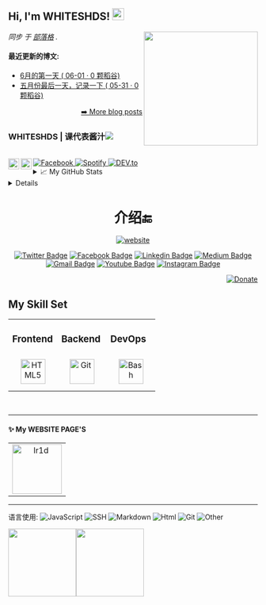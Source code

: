 <h2>Hi, I'm WHITESHDS! <img src="https://github.githubassets.com/images/mona-whisper.gif" height="24" /></h2>
<img align='right' src="https://media.giphy.com/media/836HiJc7pgzy8iNXCn/giphy.gif" width="230" />
<p><em>同步 于 <a href="https://whiteshds.ml/">部落格</a> . </em>

<h4> 最近更新的博文: </h4>

  - [6月的第一天 ( 06-01 · 0 颗稻谷)](https://yuque.com/whiteshds/whiteshds/foimpp)
  - [五月份最后一天，记录一下 ( 05-31 · 0 颗稻谷)](https://yuque.com/whiteshds/whiteshds/teypiq)


<p align="right"><a href="https://www.yuque.com/whiteshds/whiteshds">➡️ More blog posts</a></p>

### WHITESHDS | 课代表酱汁![](https://visitor-badge.glitch.me/badge?page_id=whiteshds.whiteshds)

<br />


<a href="https://www.instagram.com/whiteshds/">
  <img align="left" alt="Instagram" width="22px" src="https://cdn.jsdelivr.net/npm/simple-icons@v3/icons/instagram.svg" />
</a>
<a href="https://leetcode.com/whiteshds/">
  <img align="left" alt="Leetcode" width="22px" src="https://cdn.jsdelivr.net/npm/simple-icons@v3/icons/leetcode.svg" />
</a>

<a href="https://www.facebook.com/whiteshds" target="_blank">
  <img src="https://img.shields.io/badge/Facebook-%231877F2.svg?&style=flat-square&logo=facebook&logoColor=white" alt="Facebook">
</a>

<a href="https://open.spotify.com/user/whiteshds" target="_blank">
  <img src="https://img.shields.io/badge/Spotify-%231ED760.svg?&style=flat-square&logo=spotify&logoColor=white" alt="Spotify">
</a>

<a href="https://dev.to/whiteshds" target="_blank">
  <img src="https://img.shields.io/badge/DEV-%230A0A0A.svg?&style=flat-square&logo=DEV.to&logoColor=white" alt="DEV.to">
</a>



<details>
<summary>📈 My GitHub Stats</summary>


<img src="https://github-readme-stats.vercel.app/api?username=whiteshds&show_icons=true&theme=gotham" alt="whiteshds" />[![Top Langs](https://github-readme-stats.vercel.app/api/top-langs/?username=whiteshds&layout=compact&theme=merko)](https://github.com/whiteshds/github-readme-stats)[![moshfiqrony's github stats](https://github-readme-stats.vercel.app/api/pin/?username=whiteshds&repo=whiteshds.github.io&theme=dark)](https://github.com/whiteshds/whiteshds.github.io)[![moshfiqrony's github stats](https://github-readme-stats.vercel.app/api/pin/?username=whiteshds&repo=jekyll-blog&theme=dark)](https://github.com/whiteshds/jekyll-blog)



</details>

<details>

|*|GITHUB|项目|介绍|
|---|---|---|---|
| 📦 | HEXO+GITHUB | [whiteshds/whiteshds.github.io](https://github.com/whiteshds/whiteshds.github.io) | ❄️ butterfly主题个人魔改版HEXO博客|
| 📦 | JEKYLL+GITHUB | [whiteshds/jekyll-blog](https://github.com/whiteshds/jekyll-blog) | 👀JEKYLL简介博客 |
| 📦 | GRIDEA+GITHUB | [whiteshds/gridea](https://github.com/whiteshds/gridea) | 👀 基于GITHUB的一个NEXT主题子博客 |
</details>

<h1 align="center">介绍🔚</h1>
<div align="center">
<a href="https://whiteshds.ml/about"><img src="https://img.shields.io/static/v1?label=&labelColor=505050&message=website&color=%230076D6&style=flat&logo=google-chrome&logoColor=%230076D6" alt="website"/></a>


</div>

<div align="center">

[![Twitter Badge](https://img.shields.io/badge/-whiteshds-blue?style=plastic&logo=Twitter&logoColor=white&link=https://twitter.com/whiteshds/)](https://twitter.com/whiteshds/)
[![Facebook Badge](https://img.shields.io/badge/-whiteshds-blue?style=plastic&logo=Facebook&logoColor=white&link=https://www.facebook.com/in/whiteshds/)](https://www.facebook.com/in/whiteshds/)
[![Linkedin Badge](https://img.shields.io/badge/-whiteshds-blue?style=plastic&logo=Linkedin&logoColor=white&link=https://www.linkedin.com/in/whiteshds/)](https://www.linkedin.com/in/whiteshds/)
[![Medium Badge](https://img.shields.io/badge/-@whiteshds-black?style=plastic&labelColor=000000&logo=Medium&link=https://medium.com/@whiteshds/)](https://medium.com/@whiteshds)
[![Gmail Badge](https://img.shields.io/badge/-2622164267@qq.com-c14438?style=plastic&logo=Gmail&logoColor=white&link=mailto:2622164267@qq.com)](mailto:2622164267@qq.com)
[![Youtube Badge](https://img.shields.io/badge/-王%20King-darkred?style=plastic&logo=youtube&logoColor=white&link=https://www.youtube.com/channel/UCs2h7EpMLd7isnm_W-ccR9w)](https://www.youtube.com/channel/UCs2h7EpMLd7isnm_W-ccR9w)
[![Instagram Badge](https://img.shields.io/badge/-whiteshds-purple?style=plastic&logo=instagram&logoColor=white&link=https://instagram.com/whiteshds/)](https://instagram.com/whiteshds)
</div>



<div align="right">
  <a href="https://whiteshds.ga/merger/">
    <img src="https://img.shields.io/badge/$-support-ff69b4.svg?style=flat" alt="Donate" />
  </a>
</div>





## My Skill Set  
<table><tr><td valign="top" width="33%">

### Frontend  
<div align="center">  

  

<img style="margin: 10px" src="https://profilinator.rishav.dev/skills-assets/html5-original-wordmark.svg" alt="HTML5" height="50" />  



</div></td><td valign="top" width="33%">

### Backend  
<div align="center">  
 

<img style="margin: 10px" src="https://profilinator.rishav.dev/skills-assets/git-scm-icon.svg" alt="Git" height="50" />  

</div></td><td valign="top" width="33%">

### DevOps  
<div align="center">      
<img style="margin: 10px" src="https://profilinator.rishav.dev/skills-assets/gnu_bash-icon.svg" alt="Bash" height="50" />  
</div></td></tr></table>  

<br/>  



---

#### :sparkles: My WEBSITE PAGE'S

<table>
  <tr>
    <td align="center">
      <a href="https://whiteshds.gitee.io">
        <img src="https://i.loli.net/2020/10/09/lVSR2z91iQhajqW.jpg" width="100px;" alt="Ir1d"/>
      </a>
      <br />
    </td>
  </tr>
</table>

---


语言使用:
![JavaScript](https://img.shields.io/static/v1?style=flat-square&label=%E2%A0%80&color=555&labelColor=%23f1e05a&message=JavaScript%EF%B8%B112.1%25)
![SSH](https://img.shields.io/static/v1?style=flat-square&label=%E2%A0%80&color=555&labelColor=%232c3e50&message=SSH%EF%B8%B17.1%25)
![Markdown](https://img.shields.io/static/v1?style=flat-square&label=%E2%A0%80&color=555&labelColor=%23563d7c&message=Markdown%EF%B8%B12.4%25)
![Html](https://img.shields.io/static/v1?style=flat-square&label=%E2%A0%80&color=555&labelColor=%23e34c26&message=Html%EF%B8%B12.3%25)
![Git](https://img.shields.io/static/v1?style=flat-square&label=%E2%A0%80&color=555&labelColor=%23dea584&message=Git%EF%B8%B11.8%25)
![Other](https://img.shields.io/static/v1?style=flat-square&label=%E2%A0%80&color=555&labelColor=%23ededed&message=Other%EF%B8%B10.6%25)

<a href="https://whiteshds.ml/about"><img align="" height="137px" src="https://github-readme-stats.vercel.app/api?username=whiteshds&hide_title=true&hide_border=true&show_icons=true&include_all_commits=true&line_height=21&bg_color=0,EC6C6C,FFD479,FFFC79,73FA79&theme=graywhite" /><!-- wi*quL3fcV --><img align="" height="137px" src="https://github-readme-stats.vercel.app/api/top-langs/?username=whiteshds&hide_title=true&hide_border=true&layout=compact&bg_color=0,73FA79,73FDFF,D783FF&theme=graywhite" /></a>
